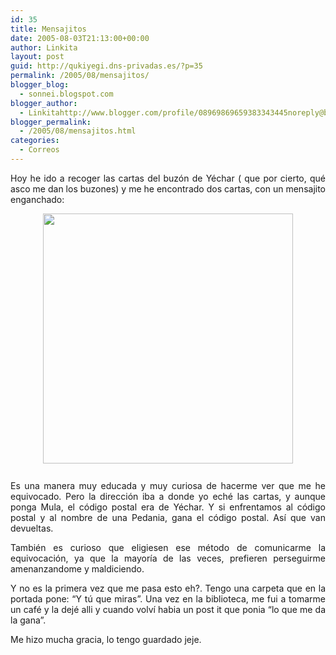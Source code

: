 ```yaml
---
id: 35
title: Mensajitos
date: 2005-08-03T21:13:00+00:00
author: Linkita
layout: post
guid: http://qukiyegi.dns-privadas.es/?p=35
permalink: /2005/08/mensajitos/
blogger_blog:
  - sonnei.blogspot.com
blogger_author:
  - Linkitahttp://www.blogger.com/profile/08969869659383343445noreply@blogger.com
blogger_permalink:
  - /2005/08/mensajitos.html
categories:
  - Correos
---
```

<div style="text-align: justify;">
  Hoy he ido a recoger las cartas del buzón de Yéchar ( que por cierto, qué asco me dan los buzones) y me he encontrado dos cartas, con un mensajito enganchado:</p> 
  
  <p>
    <a onblur="try {parent.deselectBloggerImageGracefully();} catch(e) {}" href="http://i7.photobucket.com/albums/y261/linkitab/PIC00001.jpg"><img style="margin: 0px auto 10px; display: block; text-align: center; cursor: pointer; width: 400px;" src="http://i7.photobucket.com/albums/y261/linkitab/PIC00001.jpg" alt="" border="0" /></a><br />Es una manera muy educada y muy curiosa de hacerme ver que me he equivocado. Pero la dirección iba a donde yo eché las cartas, y aunque ponga Mula, el código postal era de Yéchar. Y si enfrentamos al código postal y al nombre de una Pedania, gana el código postal. Así que van devueltas.
  </p>
  
  <p>
    También es curioso que eligiesen ese método de comunicarme la equivocación, ya que la mayoría de las veces, prefieren perseguirme amenanzandome y maldiciendo.
  </p>
  
  <p>
    Y no es la primera vez que me pasa esto eh?. Tengo una carpeta que en la portada pone: &#8220;Y tú que miras&#8221;. Una vez en la biblioteca, me fui a tomarme un café y la dejé alli y cuando volví habia un post it que ponia &#8220;lo que me da la gana&#8221;.
  </p>
  
  <p>
    Me hizo mucha gracia, lo tengo guardado jeje.</div>